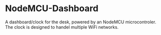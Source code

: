 # NodeMCU-Dashboard
A dashboard/clock for the desk, powered by an NodeMCU microcontroler.
The clock is designed to handel multiple WiFi networks.

